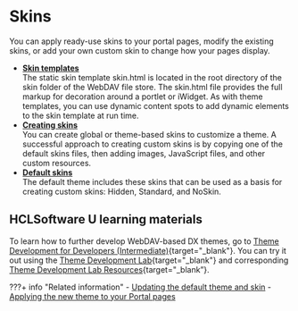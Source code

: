 # Skins

You can apply ready-use skins to your portal pages, modify the existing skins, or add your own custom skin to change how your pages display.

-   **[Skin templates](themeopt_cust_skintemp.md)**  
The static skin template skin.html is located in the root directory of the skin folder of the WebDAV file store. The skin.html file provides the full markup for decoration around a portlet or iWidget. As with theme templates, you can use dynamic content spots to add dynamic elements to the skin template at run time.
-   **[Creating skins](../skins/creating_skin/index.md)**  
You can create global or theme-based skins to customize a theme. A successful approach to creating custom skins is by copying one of the default skins files, then adding images, JavaScript files, and other custom resources.
-   **[Default skins](themeopt_cust_skindefault.md)**  
The default theme includes these skins that can be used as a basis for creating custom skins: Hidden, Standard, and NoSkin.

## HCLSoftware U learning materials

To learn how to further develop WebDAV-based DX themes, go to [Theme Development for Developers (Intermediate)](https://hclsoftwareu.hcltechsw.com/component/axs/?view=sso_config&id=3&forward=https%3A%2F%2Fhclsoftwareu.hcltechsw.com%2Fcourses%2Flesson%2F%3Fid%3D3462){target="_blank"}. You can try it out using the [Theme Development Lab](https://hclsoftwareu.hcltechsw.com/images/Lc4sMQCcN5uxXmL13gSlsxClNTU3Mjc3NTc4MTc2/DS_Academy/DX/Developer/HDX-DEV-200_Theme_Development.pdf){target="_blank"} and corresponding [Theme Development Lab Resources](https://hclsoftwareu.hcltechsw.com/images/Lc4sMQCcN5uxXmL13gSlsxClNTU3Mjc3NTc4MTc2/DS_Academy/DX/Developer/HDX-DEV-200_Theme_Development_Lab_Resources.zip){target="_blank”}.

???+ info "Related information"
    - [Updating the default theme and skin](../../../../deployment/manage/migrate/next_steps/post_mig_activities/theme_task/mig_upgrade_default_themes_skin.md)
    - [Applying the new theme to your Portal pages](../../../../deployment/manage/migrate/next_steps/post_mig_activities/theme_task/mig_post_apply_theme.md)
